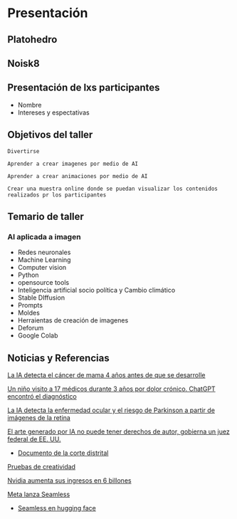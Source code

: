 # Presentación 

## Platohedro

## Noisk8

## Presentación de  lxs participantes

* Nombre
* Intereses y espectativas

## Objetivos del taller 
~~~
Divertirse
~~~
~~~
Aprender a crear imagenes por medio de AI 
~~~
~~~
Aprender a crear animaciones por medio de AI 
~~~
~~~
Crear una muestra online donde se puedan visualizar los contenidos realizados pr los participantes 
~~~

## Temario de taller 

### AI aplicada a imagen 

* Redes neuronales
* Machine Learning
* Computer vision
* Python
* opensource tools
* Inteligencia artificial socio política y Cambio climático
* Stable DIffusion
* Prompts
* Moldes
* Herraientas de creación de imagenes
* Deforum
* Google Colab


## Noticias y Referencias 

[La IA detecta el cáncer de mama 4 años antes de que se desarrolle](https://edition.cnn.com/videos/health/2023/03/07/artificial-intelligence-breast-cancer-detection-mammogram-cnntm-vpx.cnn)   

[Un niño visito a 17 médicos durante 3 años por dolor crónico. ChatGPT encontró el diagnóstico](https://www.today.com/health/mom-chatgpt-diagnosis-pain-rcna101843)

[La IA detecta la enfermedad ocular y el riesgo de Parkinson a partir de imágenes de la retina](https://www.nature.com/articles/d41586-023-02881-2)

[El arte generado por IA no puede tener derechos de autor, gobierna un juez federal de EE. UU.](https://www.theverge.com/2023/8/19/23838458/ai-generated-art-no-copyright-district-court)

 * [Documento de la corte distrital](https://www.documentcloud.org/documents/23919666-thalervperlmutter?responsive=1&title=1)

[Pruebas de creatividad](https://www.oneusefulthing.org/p/automating-creativity) 

[Nvidia aumenta sus ingresos en 6 billones](https://www.cnbc.com/2023/08/23/nvidia-blowout-earnings-report-shows-chipmaker-grabbing-all-ai-profits.html)

[Meta lanza Seamless](https://seamless.metademolab.com/)

 * [Seamless en hugging face](https://huggingface.co/spaces/facebook/seamless_m4t)







 


  

